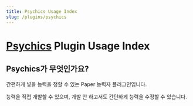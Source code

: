 ```yaml
---
title: Psychics Usage Index
slug: /plugins/psychics
---
```


# [Psychics](https://github.com/monun/psychics) Plugin Usage Index

## Psychics가 무엇인가요?
간편하게 넣을 능력을 정할 수 있는 Paper 능력자 플러그인입니다.

능력을 직접 개발할 수 있으며, 개발 안 하고서도 간단하게 능력을 수정할 수 있습니다.


